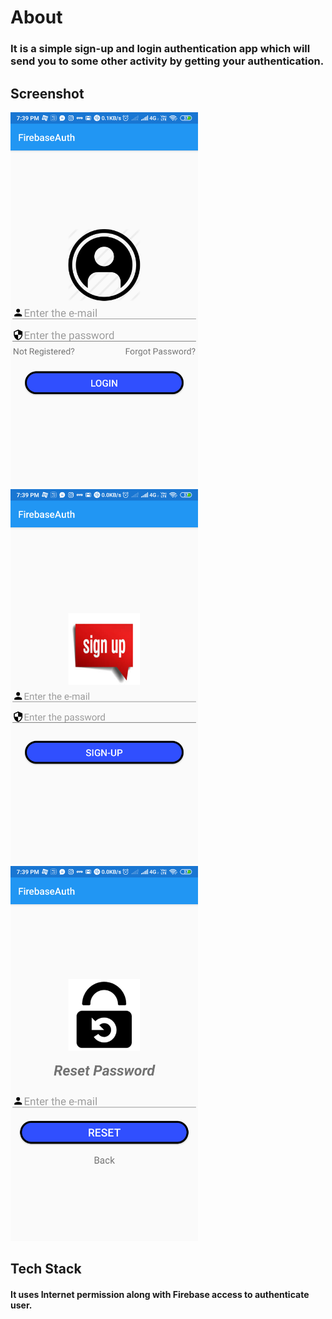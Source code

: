 # About
### It is a simple sign-up and login authentication app which will send you to some other activity by getting your authentication.

## Screenshot
<img src="Screenshot_2019-07-06-19-39-28-484_android.example.firebaseauth.png"   width="300px"/>

<img src="Screenshot_2019-07-06-19-39-31-684_android.example.firebaseauth.png"   width="300px"/>

<img src="Screenshot_2019-07-06-19-39-42-561_android.example.firebaseauth.png"   width="300px"/>

## Tech Stack
#### It uses Internet permission along with Firebase access to authenticate user.